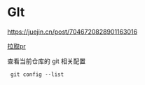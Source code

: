  # GIt

 https://juejin.cn/post/7046720828901163016

 [拉取pr](拉取pr.md)

 查看当前仓库的 git 相关配置

	 git config --list

